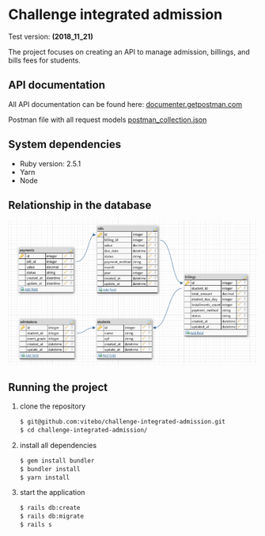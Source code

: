 # Challenge integrated admission

Test version: **(2018_11_21)**

The project focuses on creating an API to manage admission, billings, and bills fees for students.

## API documentation

All API documentation can be found here:
[documenter.getpostman.com](https://documenter.getpostman.com/view/4286436/RzfiGoXE)

Postman file with all request models
[postman_collection.json](https://github.com/vitebo/challenge-integrated-admission/blob/master/challenge-integrated-admission.postman_collection.json)

## System dependencies

- Ruby version: 2.5.1
- Yarn
- Node

## Relationship in the database

![Database](https://raw.githubusercontent.com/vitebo/challenge-integrated-admission/master/app/assets/images/db-tables.png)

## Running the project

1. clone the repository
    ```bash
    $ git@github.com:vitebo/challenge-integrated-admission.git
    $ cd challenge-integrated-admission/
    ```

2. install all dependencies
    ```bash
    $ gem install bundler
    $ bundler install
    $ yarn install
    ```

3. start the application
    ```bash
    $ rails db:create
    $ rails db:migrate
    $ rails s
    ```
    